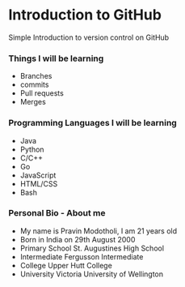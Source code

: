 # Introduction to GitHub
Simple Introduction to version control on GitHub

### Things I will be learning 
- Branches 
- commits 
- Pull requests 
- Merges

### Programming Languages I will be learning
- Java
- Python
- C/C++
- Go
- JavaScript
- HTML/CSS
- Bash

### Personal Bio - About me
- My name is Pravin Modotholi, I am 21 years old
- Born in India on 29th August 2000
- Primary School St. Augustines High School
- Intermediate Fergusson Intermediate 
- College Upper Hutt College
- University Victoria University of Wellington
